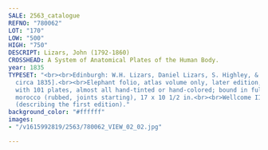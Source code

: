 ```yaml
---
SALE: 2563_catalogue
REFNO: "780062"
LOT: "170"
LOW: "500"
HIGH: "750"
DESCRIPT: Lizars, John (1792-1860)
CROSSHEAD: A System of Anatomical Plates of the Human Body.
year: 1835
TYPESET: "<br><br>Edinburgh: W.H. Lizars, Daniel Lizars, S. Highley, & W. Curry, [n.d.
  circa 1835].<br><br>Elephant folio, atlas volume only, later edition, illustrated
  with 101 plates, almost all hand-tinted or hand-colored; bound in full green textured
  morocco (rubbed, joints starting), 17 x 10 1/2 in.<br><br>Wellcome III page 531
  (describing the first edition)."
background_color: "#ffffff"
images:
- "/v1615992819/2563/780062_VIEW_02_02.jpg"

---
```

